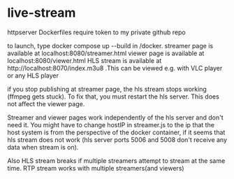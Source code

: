 # live-stream
httpserver Dockerfiles require token to my private github repo

to launch, type docker compose up --build in /docker.
streamer page is available at localhost:8080/streamer.html
viewer page is available at localhost:8080/viewer.html
HLS stream is available at http://localhost:8070/index.m3u8 .This can be viewed e.g. with VLC player or any HLS player

if you stop publishing at streamer page, the hls stream stops working (ffmpeg gets stuck). To fix that, you must restart the hls server. This does not affect the viewer page.

Streamer and viewer pages work independently of the hls server and don't need it.
You might have to change hostIP in streamer.js to the ip that the host system is from the perspective of the docker container, if it seems that hls stream does not work (hls server ports 5006 and 5008 don't receive any data when stream is on).

Also HLS stream breaks if multiple streamers attempt to stream at the same time. RTP stream works with multiple streamers(and viewers)